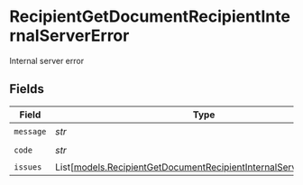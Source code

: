 # RecipientGetDocumentRecipientInternalServerError

Internal server error


## Fields

| Field                                                                                                                                    | Type                                                                                                                                     | Required                                                                                                                                 | Description                                                                                                                              |
| ---------------------------------------------------------------------------------------------------------------------------------------- | ---------------------------------------------------------------------------------------------------------------------------------------- | ---------------------------------------------------------------------------------------------------------------------------------------- | ---------------------------------------------------------------------------------------------------------------------------------------- |
| `message`                                                                                                                                | *str*                                                                                                                                    | :heavy_check_mark:                                                                                                                       | N/A                                                                                                                                      |
| `code`                                                                                                                                   | *str*                                                                                                                                    | :heavy_check_mark:                                                                                                                       | N/A                                                                                                                                      |
| `issues`                                                                                                                                 | List[[models.RecipientGetDocumentRecipientInternalServerErrorIssue](../models/recipientgetdocumentrecipientinternalservererrorissue.md)] | :heavy_minus_sign:                                                                                                                       | N/A                                                                                                                                      |